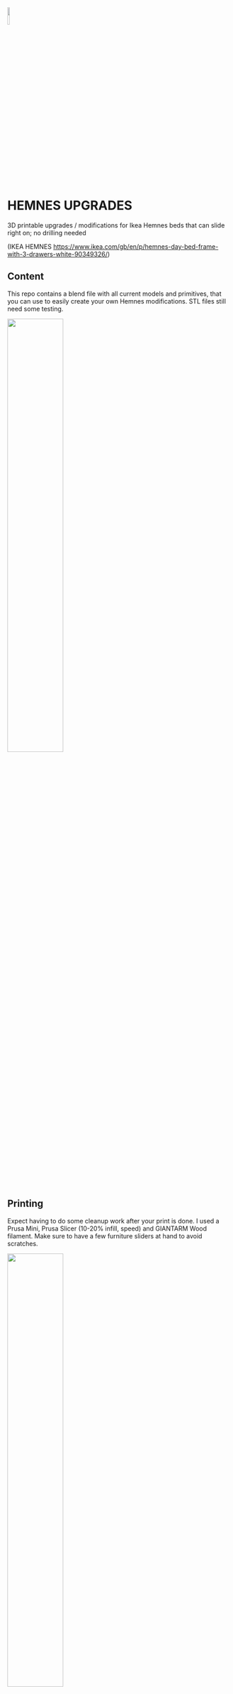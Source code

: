 <img src="https://raw.githubusercontent.com/philparzer/ikea-hemnes-upgrades/main/images/logo.png" width="10%" height="10%"> 

# HEMNES UPGRADES

3D printable upgrades / modifications for Ikea Hemnes beds that can slide right on; no drilling needed <div>(IKEA HEMNES https://www.ikea.com/gb/en/p/hemnes-day-bed-frame-with-3-drawers-white-90349326/)</div>

## Content
This repo contains a blend file with all current models and primitives, that you can use to easily create your own Hemnes modifications.
STL files still need some testing.
<div>
<img src="https://raw.githubusercontent.com/philparzer/ikea-hemnes-upgrades/main/images/blend_file.png" width="50%" height="50%">
</div>

## Printing
Expect having to do some cleanup work after your print is done. I used a Prusa Mini, Prusa Slicer (10-20% infill, speed) and GIANTARM Wood filament. Make sure to have a few furniture sliders at hand to avoid scratches.

<img src="https://raw.githubusercontent.com/philparzer/ikea-hemnes-upgrades/main/images/furniture_sliders.jpg" width="50%" height="50%">

## Example Images
<img src="https://raw.githubusercontent.com/philparzer/ikea-hemnes-upgrades/main/images/overview.png" width="50%" height="50%">
<img src="https://raw.githubusercontent.com/philparzer/ikea-hemnes-upgrades/main/images/headphones.png" width="50%" height="50%">


